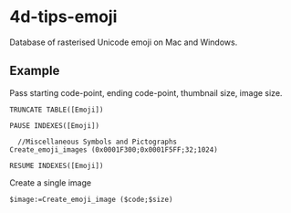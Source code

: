 # 4d-tips-emoji
Database of rasterised Unicode emoji on Mac and Windows.

Example
---

Pass starting code-point, ending code-point, thumbnail size, image size. 
```
TRUNCATE TABLE([Emoji])

PAUSE INDEXES([Emoji])

  //Miscellaneous Symbols and Pictographs
Create_emoji_images (0x0001F300;0x0001F5FF;32;1024)

RESUME INDEXES([Emoji])
```

Create a single image
```
$image:=Create_emoji_image ($code;$size)
```
